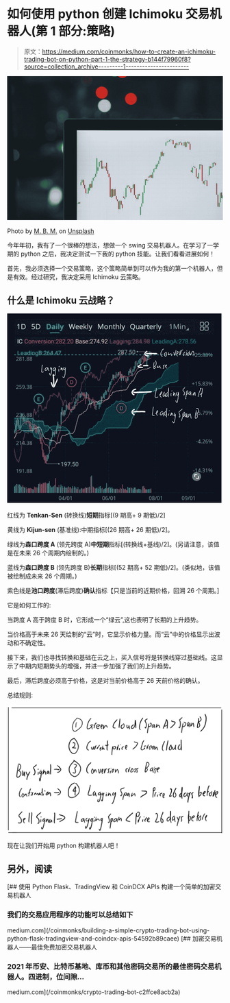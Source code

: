 # 如何使用 python 创建 Ichimoku 交易机器人(第 1 部分:策略)

> 原文：<https://medium.com/coinmonks/how-to-create-an-ichimoku-trading-bot-on-python-part-1-the-strategy-b144f79960f8?source=collection_archive---------1----------------------->

![](img/2e4a1c78e98cac8783f88508fa2f867e.png)

Photo by [M. B. M.](https://unsplash.com/@m_b_m?utm_source=medium&utm_medium=referral) on [Unsplash](https://unsplash.com?utm_source=medium&utm_medium=referral)

今年年初，我有了一个很棒的想法，想做一个 swing 交易机器人。在学习了一学期的 python 之后，我决定测试一下我的 python 技能。让我们看看进展如何！

首先，我必须选择一个交易策略，这个策略简单到可以作为我的第一个机器人，但是有效。经过研究，我决定采用 Ichimoku 云策略。

## 什么是 Ichimoku 云战略？

![](img/c3eac37d18a11726a7c2d40d5423619a.png)

红线为 **Tenkan-Sen** (转换线)**短期**指标[(9 期高+ 9 期低)/2]

黄线为 **Kijun-sen** (基准线):中期指标[(26 期高+ 26 期低)/2]。

绿线为**森口跨度 A** (领先跨度 A)**中短期**指标[(转换线+基线)/2]。(另请注意，该值是在未来 26 个周期内绘制的。)

蓝线为**森口跨度 B** (领先跨度 B)**长期**指标[(52 期高+ 52 期低)/2]。(类似地，该值被绘制成未来 26 个周期。)

紫色线是**池口跨度**(滞后跨度)**确认**指标【只是当前的近期价格，回溯 26 个周期。]

它是如何工作的:

当跨度 A 高于跨度 B 时，它形成一个“绿云”,这也表明了长期的上升趋势。

当价格高于未来 26 天绘制的“云”时，它显示价格力量。而“云”中的价格显示出波动和不确定性。

接下来，我们也寻找转换和基础在云之上，买入信号将是转换线穿过基础线。这显示了中期内短期势头的增强，并进一步加强了我们的上升趋势。

最后，滞后跨度必须高于价格，这是对当前价格高于 26 天前价格的确认。

总结规则:

![](img/db5ecaa93019fb21fe36f1072d35e31d.png)

现在让我们开始用 python 构建机器人吧！

## 另外，阅读

[](/coinmonks/building-a-simple-crypto-trading-bot-using-python-flask-tradingview-and-coindcx-apis-54592b89caee) [## 使用 Python Flask、TradingView 和 CoinDCX APIs 构建一个简单的加密交易机器人

### 我们的交易应用程序的功能可以总结如下

medium.com](/coinmonks/building-a-simple-crypto-trading-bot-using-python-flask-tradingview-and-coindcx-apis-54592b89caee) [](/coinmonks/crypto-trading-bot-c2ffce8acb2a) [## 加密交易机器人——最佳免费加密交易机器人

### 2021 年币安、比特币基地、库币和其他密码交易所的最佳密码交易机器人。四进制，位间隙…

medium.com](/coinmonks/crypto-trading-bot-c2ffce8acb2a)